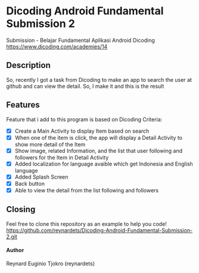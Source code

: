 # Dicoding Android Fundamental Submission 2
Submission - Belajar Fundamental Aplikasi Android Dicoding https://www.dicoding.com/academies/14

## Description
So, recently I got a task from Dicoding to make an app to search the user at github and can view the detail. So, I make it and this is the result

## Features
Feature that i add to this program is based on Dicoding Criteria:
- [x] Create a Main Activity to display Item based on search
- [x] When one of the item is click, the app will display a Detail Activity to show more detail of the Item
- [x] Show image, related Information, and the list that user following and followers for the Item in Detail Activity
- [x] Added localization for language avaible which get Indonesia and English language
- [x] Added Splash Screen
- [x] Back button
- [x] Able to view the detail from the list following and followers

## Closing
Feel free to clone this repository as an example to help you code! <br>https://github.com/reynardets/Dicoding-Android-Fundamental-Submission-2.git

#### Author
Reynard Euginio Tjokro (reynardets)
